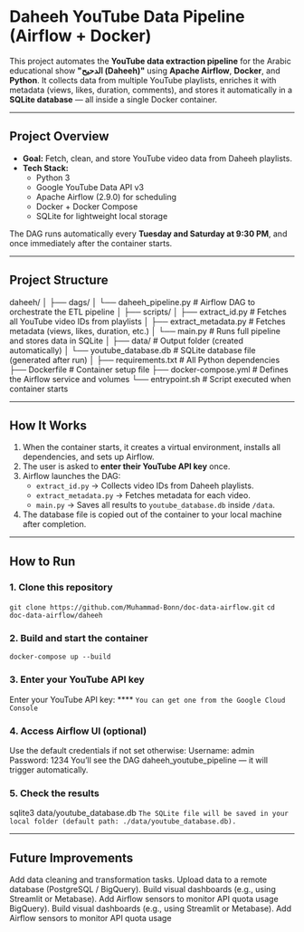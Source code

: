 # Daheeh YouTube Data Pipeline (Airflow + Docker)

This project automates the **YouTube data extraction pipeline** for the Arabic educational show **"الدحيح (Daheeh)"** using **Apache Airflow**, **Docker**, and **Python**.
It collects data from multiple YouTube playlists, enriches it with metadata (views, likes, duration, comments), and stores it automatically in a **SQLite database** — all inside a single Docker container.

---

## Project Overview

- **Goal:** Fetch, clean, and store YouTube video data from Daheeh playlists.
- **Tech Stack:**  
  - Python 3  
  - Google YouTube Data API v3  
  - Apache Airflow (2.9.0) for scheduling  
  - Docker + Docker Compose  
  - SQLite for lightweight local storage

The DAG runs automatically every **Tuesday and Saturday at 9:30 PM**, and once immediately after the container starts.

---

## Project Structure

daheeh/
│
├── dags/
│ └── daheeh_pipeline.py # Airflow DAG to orchestrate the ETL pipeline
│
├── scripts/
│ ├── extract_id.py # Fetches all YouTube video IDs from playlists
│ ├── extract_metadata.py # Fetches metadata (views, likes, duration, etc.)
│ └── main.py # Runs full pipeline and stores data in SQLite
│
├── data/ # Output folder (created automatically)
│ └── youtube_database.db # SQLite database file (generated after run)
│
├── requirements.txt # All Python dependencies
├── Dockerfile # Container setup file
├── docker-compose.yml # Defines the Airflow service and volumes
└── entrypoint.sh # Script executed when container starts


---

## How It Works

1. When the container starts, it creates a virtual environment, installs all dependencies, and sets up Airflow.
2. The user is asked to **enter their YouTube API key** once.
3. Airflow launches the DAG:
   - `extract_id.py` → Collects video IDs from Daheeh playlists.
   - `extract_metadata.py` → Fetches metadata for each video.
   - `main.py` → Saves all results to `youtube_database.db` inside `/data`.
4. The database file is copied out of the container to your local machine after completion.

---

## How to Run

### 1. Clone this repository
`git clone https://github.com/Muhammad-Bonn/doc-data-airflow.git`
`cd doc-data-airflow/daheeh`

### 2. Build and start the container
`docker-compose up --build`

### 3. Enter your YouTube API key
Enter your YouTube API key: **** 
`You can get one from the Google Cloud Console`

### 4. Access Airflow UI (optional)
Use the default credentials if not set otherwise:
Username: admin
Password: 1234
You’ll see the DAG daheeh_youtube_pipeline — it will trigger automatically.

### 5. Check the results
sqlite3 data/youtube_database.db
`The SQLite file will be saved in your local folder (default path: ./data/youtube_database.db).`

---

## Future Improvements
Add data cleaning and transformation tasks.
Upload data to a remote database (PostgreSQL / BigQuery).
Build visual dashboards (e.g., using Streamlit or Metabase).
Add Airflow sensors to monitor API quota usage
BigQuery).
Build visual dashboards (e.g., using Streamlit or Metabase).
Add Airflow sensors to monitor API quota usage
